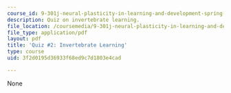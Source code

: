```yaml
---
course_id: 9-301j-neural-plasticity-in-learning-and-development-spring-2002
description: Quiz on invertebrate learning.
file_location: /coursemedia/9-301j-neural-plasticity-in-learning-and-development-spring-2002/3f2d0195d36933f68ed9c7d1803e4cad_quiz2.pdf
file_type: application/pdf
layout: pdf
title: 'Quiz #2: Invertebrate Learning'
type: course
uid: 3f2d0195d36933f68ed9c7d1803e4cad

---
```

None